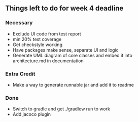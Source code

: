 ## Things left to do for week 4 deadline

### Necessary
* Exclude UI code from test report
* min 20% test coverage
* Get checkstyle working
* Have packages make sense, separate UI and logic
* Generate UML diagram of core classes and embed it into architecture.md in documentation

### Extra Credit
* Make a way to generate runnable jar and add it to readme

### Done
* Switch to gradle and get ./gradlew run to work
* Add jacoco plugin

